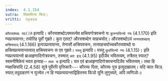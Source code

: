 ```yaml
---
index:  4.1.154
sutra:  तिकादिभ्यः फिञ्।
vritti:  nyasa
---
```


`कौरव्यशब्दः पठ()ते` इत्यादि। कौरव्यशब्दोऽयमस्त्येव क्षत्त्रियगोत्रवचनो यः `कुरुनादिभ्यो ण्यः` (4.1.170) इति ण्यप्रत्ययान्तः; तयोरिह पूर्वो गृह्रते। कुत एतत्? औरसशब्देन साहचर्यात्। औरसशब्दोऽयं `जनपदशब्दात् क्षत्त्रियादञ्` (4.1.166) इत्यञ्प्रत्ययान्तः, तेनासौ क्षत्त्रियवचनः, तत्साहचर्याच्चकौरव्यशब्दो यः क्षत्त्रियप्रत्ययान्तत्वात् क्षत्त्रियवचनः स एव गृह्रते।
`यस्तु` इत्यादि। यस्तु `कुर्वादिभ्यो ण्यः` (4.1.15)। इति ण्यप्रत्ययान्तो ब्राआहृणादिगोत्रवचनः, तस्मात् `अत इञ्` (4.1.95) इदीञैव भवितव्यम्, तत्रैतत् स्यात्? स्वमनीषिकेयं भवत इत्याह-- `तथा च` इत्यादि। यत एवं ब्राआहृणादिगोत्रवचनादिञैव भवितव्यम्। तथा हि ण्यक्षत्त्रियादि (2.4.58) सूत्रे पूर्वेरपि वृत्तिकारैः--- कौरव्यः पिता, कौरव्यः पुत्र इत्युदाह्मतम्। यदि चातः फिञ् स्यात् तदुदाहरणं न युज्येत।न हि ण्यप्रत्ययान्ताद्विहितस्य फिञो यूनि लुगुच्यते, अपि त्वणिञोः॥
